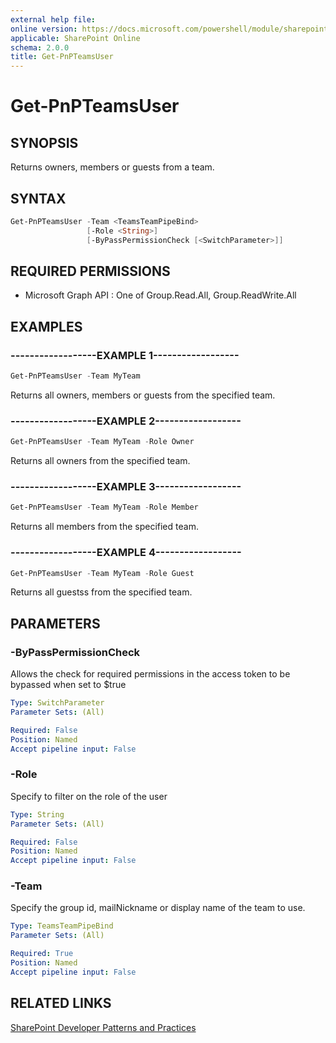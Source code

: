 ```yaml
---
external help file:
online version: https://docs.microsoft.com/powershell/module/sharepoint-pnp/get-pnpteamsuser
applicable: SharePoint Online
schema: 2.0.0
title: Get-PnPTeamsUser
---
```


# Get-PnPTeamsUser

## SYNOPSIS
Returns owners, members or guests from a team.

## SYNTAX 

```powershell
Get-PnPTeamsUser -Team <TeamsTeamPipeBind>
                 [-Role <String>]
                 [-ByPassPermissionCheck [<SwitchParameter>]]
```

## REQUIRED PERMISSIONS

  * Microsoft Graph API : One of Group.Read.All, Group.ReadWrite.All

## EXAMPLES

### ------------------EXAMPLE 1------------------
```powershell
Get-PnPTeamsUser -Team MyTeam
```

Returns all owners, members or guests from the specified team.

### ------------------EXAMPLE 2------------------
```powershell
Get-PnPTeamsUser -Team MyTeam -Role Owner
```

Returns all owners from the specified team.

### ------------------EXAMPLE 3------------------
```powershell
Get-PnPTeamsUser -Team MyTeam -Role Member
```

Returns all members from the specified team.

### ------------------EXAMPLE 4------------------
```powershell
Get-PnPTeamsUser -Team MyTeam -Role Guest
```

Returns all guestss from the specified team.

## PARAMETERS

### -ByPassPermissionCheck
Allows the check for required permissions in the access token to be bypassed when set to $true

```yaml
Type: SwitchParameter
Parameter Sets: (All)

Required: False
Position: Named
Accept pipeline input: False
```

### -Role
Specify to filter on the role of the user

```yaml
Type: String
Parameter Sets: (All)

Required: False
Position: Named
Accept pipeline input: False
```

### -Team
Specify the group id, mailNickname or display name of the team to use.

```yaml
Type: TeamsTeamPipeBind
Parameter Sets: (All)

Required: True
Position: Named
Accept pipeline input: False
```

## RELATED LINKS

[SharePoint Developer Patterns and Practices](https://aka.ms/sppnp)